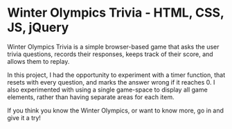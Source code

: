 # Winter Olympics Trivia - HTML, CSS, JS, jQuery

Winter Olympics Trivia is a simple browser-based game that asks the user trivia questions, records their responses, keeps track of their score, and allows them to replay.

In this project, I had the opportunity to experiment with a timer function, that resets with every question, and marks the answer wrong if it reaches 0. I also experimented with using a single game-space to display all game elements, rather than having separate areas for each item.

If you think you know the Winter Olympics, or want to know more, go in and give it a try!
